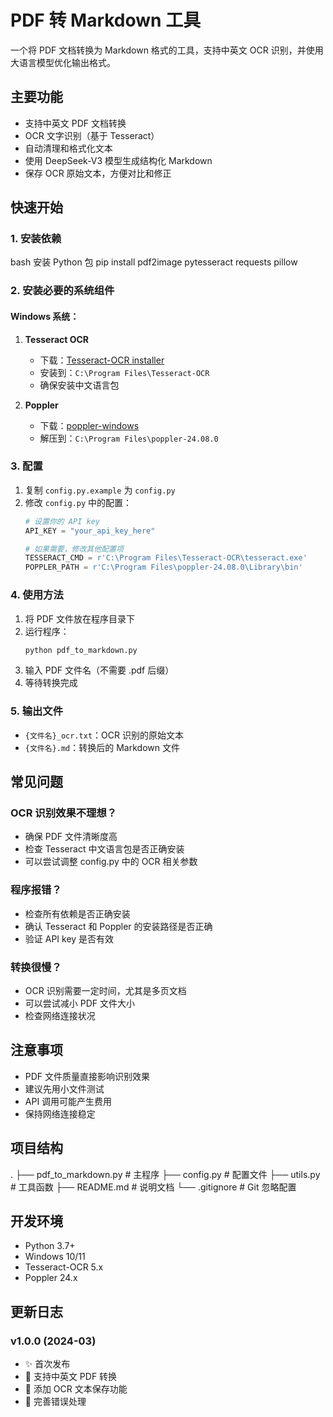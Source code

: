 # PDF 转 Markdown 工具

一个将 PDF 文档转换为 Markdown 格式的工具，支持中英文 OCR 识别，并使用大语言模型优化输出格式。

## 主要功能

- 支持中英文 PDF 文档转换
- OCR 文字识别（基于 Tesseract）
- 自动清理和格式化文本
- 使用 DeepSeek-V3 模型生成结构化 Markdown
- 保存 OCR 原始文本，方便对比和修正

## 快速开始

### 1. 安装依赖
bash
安装 Python 包
pip install pdf2image pytesseract requests pillow


### 2. 安装必要的系统组件

#### Windows 系统：

1. **Tesseract OCR**
   - 下载：[Tesseract-OCR installer](https://github.com/UB-Mannheim/tesseract/wiki)
   - 安装到：`C:\Program Files\Tesseract-OCR`
   - 确保安装中文语言包

2. **Poppler**
   - 下载：[poppler-windows](https://github.com/oschwartz10612/poppler-windows/releases/)
   - 解压到：`C:\Program Files\poppler-24.08.0`

### 3. 配置

1. 复制 `config.py.example` 为 `config.py`
2. 修改 `config.py` 中的配置：
   ```python
   # 设置你的 API key
   API_KEY = "your_api_key_here"
   
   # 如果需要，修改其他配置项
   TESSERACT_CMD = r'C:\Program Files\Tesseract-OCR\tesseract.exe'
   POPPLER_PATH = r'C:\Program Files\poppler-24.08.0\Library\bin'
   ```

### 4. 使用方法

1. 将 PDF 文件放在程序目录下
2. 运行程序：
   ```bash
   python pdf_to_markdown.py
   ```
3. 输入 PDF 文件名（不需要 .pdf 后缀）
4. 等待转换完成

### 5. 输出文件

- `{文件名}_ocr.txt`：OCR 识别的原始文本
- `{文件名}.md`：转换后的 Markdown 文件

## 常见问题

### OCR 识别效果不理想？
- 确保 PDF 文件清晰度高
- 检查 Tesseract 中文语言包是否正确安装
- 可以尝试调整 config.py 中的 OCR 相关参数

### 程序报错？
- 检查所有依赖是否正确安装
- 确认 Tesseract 和 Poppler 的安装路径是否正确
- 验证 API key 是否有效

### 转换很慢？
- OCR 识别需要一定时间，尤其是多页文档
- 可以尝试减小 PDF 文件大小
- 检查网络连接状况

## 注意事项

- PDF 文件质量直接影响识别效果
- 建议先用小文件测试
- API 调用可能产生费用
- 保持网络连接稳定

## 项目结构
.
├── pdf_to_markdown.py # 主程序
├── config.py # 配置文件
├── utils.py # 工具函数
├── README.md # 说明文档
└── .gitignore # Git 忽略配置


## 开发环境

- Python 3.7+
- Windows 10/11
- Tesseract-OCR 5.x
- Poppler 24.x

## 更新日志

### v1.0.0 (2024-03)
- ✨ 首次发布
- 🎯 支持中英文 PDF 转换
- 📝 添加 OCR 文本保存功能
- 🔧 完善错误处理